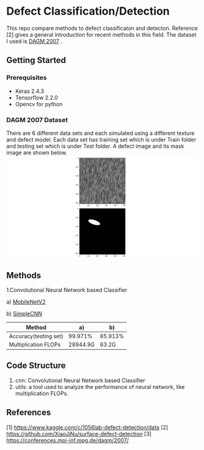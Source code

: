 # Defect Classification/Detection
This repo compare methods to defect classificaton and detecton. Reference [2] gives a general introduction for recent methods in this field. The dataset I used is [DAGM 2007](https://conferences.mpi-inf.mpg.de/dagm/2007/prizes.html) . 


## Getting Started

### Prerequisites
* Keras 2.4.3
* Tensorflow 2.2.0
* Opencv for python

### DAGM 2007 Dataset
There are 6 different data sets and each simulated using a different texture and defect model. Each data set has training set which is under Train folder and testing set which is under Test folder. A defect image and its mask image are shown below.
![](defect_mask.png) 

## Methods
1.Convolutional Neural Network based Classifier

a) [MobileNetV2](https://github.com/cvipdnn/defect_detection/tree/master/cnn/mobilenetv2)

b) [SimpleCNN](https://github.com/cvipdnn/defect_detection/tree/master/cnn/simplecnn) 


Method | a) | b) 
--- | --- | ---
Accuracy(testing set) | 99.971% | 85.913%
Multiplication FLOPs | 28944.9G | 63.2G

## Code Structure
1. cnn: Convolutional Neural Network based Classifier
2. utils: a tool used to analyze the performance of neural network, like multiplication FLOPs. 



## References
[1] https://www.kaggle.com/c/1056lab-defect-detection/data
[2] https://github.com/XiaoJiNu/surface-defect-detection
[3] https://conferences.mpi-inf.mpg.de/dagm/2007/

